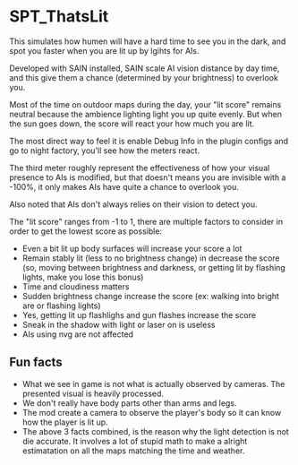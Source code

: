 # SPT_ThatsLit

This simulates how humen will have a hard time to see you in the dark, and spot you faster when you are lit up by lgihts for AIs.

Developed with SAIN installed, SAIN scale AI vision distance by day time, and this give them a chance (determined by your brightness) to overlook you.

Most of the time on outdoor maps during the day, your "lit score" remains neutral because the ambience lighting light you up quite evenly. But when the sun goes down, the score will react your how much you are lit.

The most direct way to feel it is enable Debug Info in the plugin configs and go to night factory, you'll see how the meters react.

The third meter roughly represent the effectiveness of how your visual presence to AIs is modified, but that doesn't means you are invisible with a -100%, it only makes AIs have quite a chance to overlook you.

Also noted that AIs don't always relies on their vision to detect you.

The "lit score" ranges from -1 to 1, there are multiple factors to consider in order to get the lowest score as possible:

- Even a bit lit up body surfaces will increase your score a lot
- Remain stably lit (less to no brightness change) in decrease the score (so, moving between brightness and darkness, or getting lit by flashing lights, make you lose this bonus)
- Time and cloudiness matters
- Sudden brightness change increase the score (ex: walking into bright are or flashing lights)
- Yes, getting lit up flashlighs and gun flashes increase the score
- Sneak in the shadow with light or laser on is useless
- AIs using nvg are not affected

## Fun facts

- What we see in game is not what is actually observed by cameras. The presented visual is heavily processed.
- We don't really have body parts other than arms and legs.
- The mod create a camera to observe the player's body so it can know how the player is lit up.
- The above 3 facts combined, is the reason why the light detection is not die accurate. It involves a lot of stupid math to make a alright estimatation on all the maps matching the time and weather.
